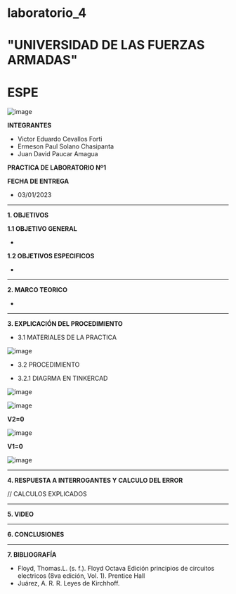 # laboratorio_4
# "UNIVERSIDAD DE LAS FUERZAS ARMADAS"
# ESPE

![image](https://user-images.githubusercontent.com/116772918/200762591-a164d8db-c02e-4269-8bb4-0bc4c810d79f.png)

**INTEGRANTES**
 
* Victor Eduardo Cevallos Forti
* Ermeson Paul Solano Chasipanta
* Juan David Paucar Amagua


**PRACTICA DE LABORATORIO Nº1**

**FECHA DE ENTREGA**
* 03/01/2023
--------------------------------------------------------------------------------------------------------------------------------------------------------------------------------------

**1. OBJETIVOS**

**1.1  OBJETIVO GENERAL**

* 

**1.2  OBJETIVOS ESPECIFICOS**

*

--------------------------------------------------------------------------------------------------------------------------------------------------------------------------------------
**2. MARCO TEORICO**

*














--------------------------------------------------------------------------------------------------------------------------------------------------------------------------------------
**3. EXPLICACIÓN DEL PROCEDIMIENTO**

* 3.1 MATERIALES DE LA PRACTICA

![image](https://user-images.githubusercontent.com/116772918/210173250-f2f606d6-2059-47c8-a498-3d4737a1ac44.png)


* 3.2 PROCEDIMIENTO

* 3.2.1 DIAGRMA EN TINKERCAD


![image](https://user-images.githubusercontent.com/116772918/210178985-93f5c751-7b97-4897-88ac-3bca40b4c897.png)


![image](https://user-images.githubusercontent.com/116772918/210186599-c83fc202-6969-4353-975f-54b2d2c53d94.png)

**V2=0**

![image](https://user-images.githubusercontent.com/116772918/210186719-297f9ac2-7ca7-46e3-9129-f6960f235d0b.png)


**V1=0**

![image](https://user-images.githubusercontent.com/116772918/210186698-bbf2bef2-d272-4818-87a9-9dcc270cc40a.png)


--------------------------------------------------------------------------------------------------------------------------------------------------------------------------------------
**4. RESPUESTA A INTERROGANTES Y CALCULO DEL ERROR**






// CALCULOS EXPLICADOS 





--------------------------------------------------------------------------------------------------------------------------------------------------------------------------------------

**5. VIDEO**



--------------------------------------------------------------------------------------------------------------------------------------------------------------------------------------

**6. CONCLUSIONES**



----------------------------------------------------------------------------------------------------------------------------------------------------------------------------------------

**7. BIBLIOGRAFÍA**
* Floyd, Thomas.L. (s. f.). Floyd Octava Edición principios de circuitos electricos (8va edición, Vol. 1). Prentice Hall
* Juárez, A. R. R. Leyes de Kirchhoff.
